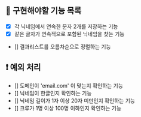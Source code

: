 ## 🚀 구현해야할 기능 목록

+ [X] 각 닉네임에서 연속한 문자 2개를 저장하는 기능
+ [X] 같은 글자가 연속적으로 포함된 닉네임을 찾는 기능
+ [] 결과리스트를 오름차순으로 정렬하는 기능

## ❗️ 예외 처리
+ [] 도메인이 'email.com' 이 맞는지 확인하는 기능
+ [] 닉네임이 한글인지 확인하는 기능
+ [] 닉네임 길이가 1자 이상 20자 미만인지 확인하는 기능
+ [] 크루가 1명 이상 100명 이하인지 확인하는 기능
